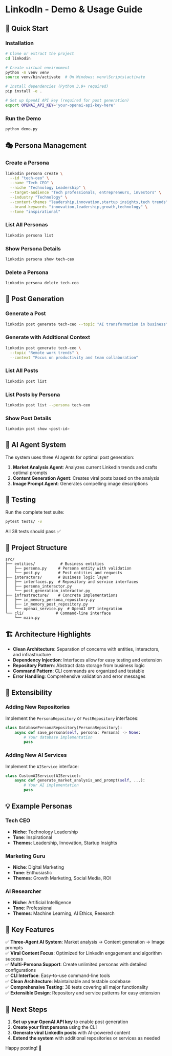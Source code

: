 # LinkodIn - Demo & Usage Guide

## 🚀 Quick Start

### Installation
```bash
# Clone or extract the project
cd linkodin

# Create virtual environment
python -m venv venv
source venv/bin/activate  # On Windows: venv\Scripts\activate

# Install dependencies (Python 3.9+ required)
pip install -e .

# Set up OpenAI API key (required for post generation)
export OPENAI_API_KEY='your-openai-api-key-here'
```

### Run the Demo
```bash
python demo.py
```

## 🎭 Persona Management

### Create a Persona
```bash
linkodin persona create \
  --id "tech-ceo" \
  --name "Tech CEO" \
  --niche "Technology Leadership" \
  --target-audience "Tech professionals, entrepreneurs, investors" \
  --industry "Technology" \
  --content-themes "leadership,innovation,startup insights,tech trends" \
  --brand-keywords "innovation,leadership,growth,technology" \
  --tone "inspirational"
```

### List All Personas
```bash
linkodin persona list
```

### Show Persona Details
```bash
linkodin persona show tech-ceo
```

### Delete a Persona
```bash
linkodin persona delete tech-ceo
```

## 📝 Post Generation

### Generate a Post
```bash
linkodin post generate tech-ceo --topic "AI transformation in business"
```

### Generate with Additional Context
```bash
linkodin post generate tech-ceo \
  --topic "Remote work trends" \
  --context "Focus on productivity and team collaboration"
```

### List All Posts
```bash
linkodin post list
```

### List Posts by Persona
```bash
linkodin post list --persona tech-ceo
```

### Show Post Details
```bash
linkodin post show <post-id>
```

## 🤖 AI Agent System

The system uses three AI agents for optimal post generation:

1. **Market Analysis Agent**: Analyzes current LinkedIn trends and crafts optimal prompts
2. **Content Generation Agent**: Creates viral posts based on the analysis
3. **Image Prompt Agent**: Generates compelling image descriptions

## 🧪 Testing

Run the complete test suite:
```bash
pytest tests/ -v
```

All 38 tests should pass ✅

## 📁 Project Structure

```
src/
├── entities/           # Business entities
│   ├── persona.py     # Persona entity with validation
│   └── post.py        # Post entities and requests
├── interactors/       # Business logic layer
│   ├── interfaces.py  # Repository and service interfaces
│   ├── persona_interactor.py
│   └── post_generation_interactor.py
├── infrastructure/    # Concrete implementations
│   ├── in_memory_persona_repository.py
│   ├── in_memory_post_repository.py
│   └── openai_service.py  # OpenAI GPT integration
└── cli/              # Command-line interface
    └── main.py
```

## 🏗️ Architecture Highlights

- **Clean Architecture**: Separation of concerns with entities, interactors, and infrastructure
- **Dependency Injection**: Interfaces allow for easy testing and extension
- **Repository Pattern**: Abstract data storage from business logic
- **Command Pattern**: CLI commands are organized and testable
- **Error Handling**: Comprehensive validation and error messages

## 🔧 Extensibility

### Adding New Repositories
Implement the `PersonaRepository` or `PostRepository` interfaces:
```python
class DatabasePersonaRepository(PersonaRepository):
    async def save_persona(self, persona: Persona) -> None:
        # Your database implementation
        pass
```

### Adding New AI Services
Implement the `AIService` interface:
```python
class CustomAIService(AIService):
    async def generate_market_analysis_and_prompt(self, ...):
        # Your AI implementation
        pass
```

## 💡 Example Personas

### Tech CEO
- **Niche**: Technology Leadership
- **Tone**: Inspirational
- **Themes**: Leadership, Innovation, Startup Insights

### Marketing Guru
- **Niche**: Digital Marketing
- **Tone**: Enthusiastic
- **Themes**: Growth Marketing, Social Media, ROI

### AI Researcher
- **Niche**: Artificial Intelligence
- **Tone**: Professional
- **Themes**: Machine Learning, AI Ethics, Research

## 🎯 Key Features

✅ **Three-Agent AI System**: Market analysis → Content generation → Image prompts  
✅ **Viral Content Focus**: Optimized for LinkedIn engagement and algorithm success  
✅ **Multi-Persona Support**: Create unlimited personas with detailed configurations  
✅ **CLI Interface**: Easy-to-use command-line tools  
✅ **Clean Architecture**: Maintainable and testable codebase  
✅ **Comprehensive Testing**: 38 tests covering all major functionality  
✅ **Extensible Design**: Repository and service patterns for easy extension  

## 🚀 Next Steps

1. **Set up your OpenAI API key** to enable post generation
2. **Create your first persona** using the CLI
3. **Generate viral LinkedIn posts** with AI-powered content
4. **Extend the system** with additional repositories or services as needed

Happy posting! 🎉